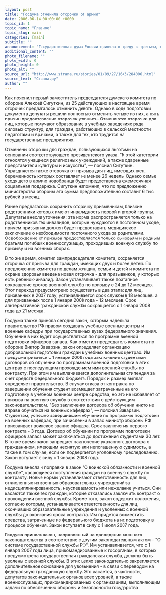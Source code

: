 ```yaml
---
layout: post
title: "Госдума отменила отсрочки от армии"
date: 2006-06-14 00:00:00 +0000
topic_id: 1
topic_name: "Главное"
topic_slug: main
categories: [main]
subtitle: ""
announcement: "Государственная дума России приняла в среду в третьем, окончательном чтении пакет внесенных правительством законов о реформировании Вооруженных сил. Одним из законов упраздняется с 1 января 2008 года ряд существующих отсрочек от призыва на срочную службу в армию. Кроме того, новый закон предусматривает сокращение с 2008 года срока службы по призыву до 12 месяцев."
additional_content: ""
photo_filename: ""
photo_width: 0
photo_height: 0
photo_alt: ""
source_url: "http://www.strana.ru/stories/01/09/27/1643/284006.html"
source_text: "Страна.ру"
author: ""
---
```

Как пояснил первый заместитель председателя думского комитета по обороне Алексей Сигуткин, из 25 действующих в настоящее время отсрочек предлагалось отменить девять. Однако в ходе подготовки документа депутаты решили полностью отменить четыре из них, а пять причин предоставления отсрочек уточнить. Отменяются отсрочки для лиц, которые получают образование в учебных заведениях ряда силовых структур, для граждан, работающих в сельской местности педагогами и врачами, а также для тех, кто трудится на государственных предприятиях.

Отменены отсрочки для граждан, пользующихся льготами на основании соответствующего президентского указа. "К этой категории относятся учащиеся религиозных учреждений, а также одаренные представители культуры и искусства", &mdash; пояснил Сигуткин. Упраздняется также отсрочка от призыва для лиц, имеющих жен, беременность которых составляет не менее 26 недель. Однако семье уходящего в армию новобранца будет предоставлена ежемесячная социальная поддержка. Сигуткин напомнил, что по предложению министерства обороны эта сумма предположительно составит 6 тыс рублей в месяц.

Ранее предлагалось сохранить отсрочку призывникам, близкие родственники которых имеют инвалидность первой и второй группы. Депутаты внесли уточнения: эта норма распространяется только на родственников тех инвалидов, которые нуждаются в постоянном уходе, причем призывник должен будет предоставить медицинское заключение о необходимости постоянного ухода за родителями. Освобождение от призыва предоставляется только сыновьям и родным братьям погибших военнослужащих, проходивших военную службу по призыву и на военных сборах.

В то же время, отметил зампредседателя комитета, сохраняется отсрочка от призыва для граждан, имеющих двух и более детей. По предложению комитета по делам женщин, семьи и детей и комитета по охране здоровья введена новая отсрочка - для призывников, у которых есть ребенок-инвалид. Закон устанавливает также поэтапное сокращение сроков военной службы по призыву с 24 до 12 месяцев. Этот переход предусмотрено осуществить в два этапа: для лиц, призванных в 2007 году, устанавливается срок службы в 18 месяцев, а для призванных после 1 января 2008 года - 12 месяцев. Срок альтернативной гражданской службы сокращается с 1 января 2008 года до 21 месяца.

Госдума также приняла сегодня закон, которым наделила правительство РФ правом создавать учебные военные центры и военные кафедры при государственных вузах федерального значения. Обучение в них будет осуществляться по программе военной подготовки офицеров запаса. Как отметил председатель комитета по обороне Виктор Заварзин, закон определяет организацию добровольной подготовки граждан в учебных военных центрах. Им предусматривается с 1 января 2008 года заключение студентами договоров об обучении по программам военной подготовки в этих центрах с последующим прохождением ими военной службы по контракту. При этом им выплачивается дополнительная стипендия за счет средств федерального бюджета. Порядок и размер выплат определяет правительство. В случае отказа от контракта по завершении обучения студент возмещает затраченные на его подготовку в учебном военном центре средства, но это не избавляет от призыва на военную службу в соответствии с действующим законодательством. "Без заключения договора об обучении никто не вправе обучаться на военных кафедрах", &mdash; пояснил Заварзин. Студентам, успешно завершившим обучение по программе подготовки на военных кафедрах, при зачислении в запас министр обороны РФ присваивает воинское звание офицера. Срок заключения первого контракта - 3 года. Договор об обучении по программе подготовки офицеров запаса может заключаться до достижения студентами 30 лет. В то же время закон запрещает заключение указанного договора с гражданином, имеющим неснятую или непогашенную судимость, а также в том случае, если он подвергается уголовному преследованию. Закон вступает в силу с 1 января 2008 года.

Госдума внесла и поправки в закон "О воинской обязанности и военной службе", касающиеся поступления граждан на военную службу по контракту. Новые нормы устанавливают ответственность для лиц, отчисленных из военных образовательных учреждений за недисциплинированность, неуспеваемость или нежелание учиться. Они касаются также тех граждан, которые отказались заключить контракт о прохождении военной службы. Кроме того, закон содержит положения, согласно которым, устанавливается ответственность для лиц, окончивших образовательные учреждения и уволенных с военной службы до окончания срока контракта. Им придется возместить средства, затраченные из федерального бюджета на их подготовку в процессе обучения. Закон вступает в силу с 1 июля 2007 года.

Госдума приняла закон, направленный на приведение военного законодательства в соответствие с другим законодательным актом - "О системе государственной службы РФ". Им устанавливается, что с 1 января 2007 года лица, прикомандированные к госорганам, в которых предусмотрена государственная гражданская служба, должны быть уволены с военной службы. В этих целях законодательно закрепляется дополнительное основание для увольнения - в связи с переводом на федеральную гражданскую службу. Это касается, в частности, депутатов законодательных органов всех уровней, а также военнослужащих, прикомандированных к организациям, выполняющим задачи по обеспечению обороны и безопасности государства
